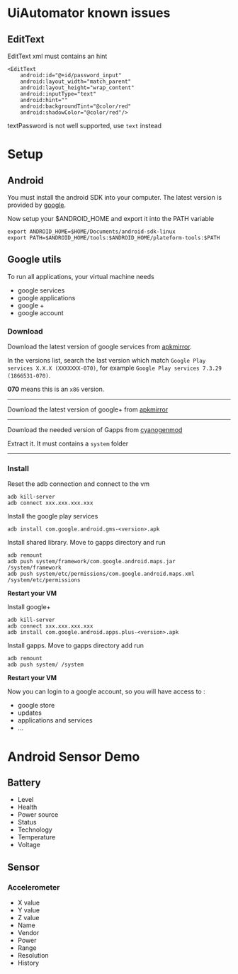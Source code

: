 # UiAutomator known issues

## EditText

EditText xml must contains an hint

    <EditText
        android:id="@+id/password_input"
        android:layout_width="match_parent"
        android:layout_height="wrap_content"
        android:inputType="text"
        android:hint=""
        android:backgroundTint="@color/red"
        android:shadowColor="@color/red"/>

textPassword is not well supported, use ```text``` instead


# Setup 

## Android 

You must install the android SDK into your computer. The latest version is provided by [google](https://developer.android.com/sdk/installing/index.html?pkg=tools).

Now setup your $ANDROID_HOME and export it into the PATH variable

    export ANDROID_HOME=$HOME/Documents/android-sdk-linux
    export PATH=$ANDROID_HOME/tools:$ANDROID_HOME/plateform-tools:$PATH

## Google utils

To run all applications, your virtual machine needs 

- google services
- google applications
- google +
- google account

### Download

Download the latest version of google services from [apkmirror](http://www.apkmirror.com/apk/google-inc/google-play-services/).

In the versions list, search the last version which match `Google Play services X.X.X (XXXXXXX-070)`, for example `Google Play services 7.3.29 (1866531-070)`.

**070** means this is an `x86` version.

__________________________________________

Download the latest version of google+ from [apkmirror](http://www.apkmirror.com/apk/google-inc/google/google-8-9-1-136414806-release/google-8-9-1-136414806-7-android-apk-download/)

__________________________________________

Download the needed version of Gapps from [cyanogenmod](http://wiki.cyanogenmod.org/w/Google_Apps)

Extract it. It must contains a `system` folder

__________________________________________

### Install

Reset the adb connection and connect to the vm

    adb kill-server
    adb connect xxx.xxx.xxx.xxx

Install the google play services

    adb install com.google.android.gms-<version>.apk

Install shared library. Move to gapps directory and run

    adb remount
    adb push system/framework/com.google.android.maps.jar /system/framework
    adb push system/etc/permissions/com.google.android.maps.xml /system/etc/permissions
  
**Restart your VM** 

Install google+ 

    adb kill-server
    adb connect xxx.xxx.xxx.xxx
    adb install com.google.android.apps.plus-<version>.apk
    
Install gapps. Move to gapps directory add run
    
    adb remount
    adb push system/ /system

**Restart your VM** 

Now you can login to a google account, so you will have access to :

- google store
- updates
- applications and services
- ...

# Android Sensor Demo

## Battery

- Level
- Health
- Power source
- Status
- Technology
- Temperature
- Voltage

## Sensor

### Accelerometer

- X value
- Y value
- Z value
- Name
- Vendor
- Power
- Range
- Resolution
- History